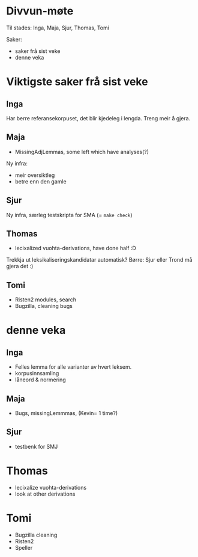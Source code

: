# Divvun-møte

Til stades: Inga, Maja, Sjur, Thomas, Tomi

Saker:
* saker frå sist veke
* denne veka

# Viktigste saker frå sist veke

## Inga

Har berre referansekorpuset, det blir kjedeleg i lengda. Treng meir å gjera.

## Maja
* MissingAdjLemmas, some left which have analyses(?)

Ny infra:
* meir oversiktleg
* betre enn den gamle

## Sjur

Ny infra, særleg testskripta for SMA (= `make check`)

## Thomas
* lecixalized vuohta-derivations, have done half :D

Trekkja ut leksikaliseringskandidatar automatisk? Børre: Sjur eller Trond må gjera det :)

## Tomi
* Risten2 modules, search
* Bugzilla, cleaning bugs

# denne veka

## Inga

* Felles lemma for alle varianter av hvert leksem.
* korpusinnsamling
* låneord & normering

## Maja
* Bugs, missingLemmmas, (Kevin= 1 time?)

## Sjur

* testbenk for SMJ

# Thomas
* lecixalize vuohta-derivations
* look at other derivations

# Tomi
* Bugzilla cleaning
* Risten2
* Speller
